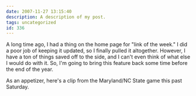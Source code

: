 ```yaml
---
date: 2007-11-27 13:15:40
description: A description of my post.
tags: uncategorized
id: 336
---
```

A long time ago, I had a thing on the home page for "link of the week."  I did a poor job of keeping it updated, so I finally pulled it altogether.  However, I have a ton of things saved off to the side, and I can't even think of what else I would do with it.  So, I'm going to bring this feature back some time before the end of the year.

As an appetizer, here's a clip from the Maryland/NC State game this past Saturday.

<object width="425" height="355"><param name="movie" value="http://www.youtube.com/v/-yq9AxoOP94&rel=1&border=0"></param><param name="wmode" value="transparent"></param><embed src="http://www.youtube.com/v/-yq9AxoOP94&rel=1&border=0" type="application/x-shockwave-flash" wmode="transparent" width="425" height="355"></embed></object>

